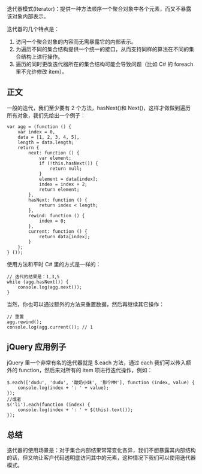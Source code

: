 迭代器模式(Iterator)：提供一种方法顺序一个聚合对象中各个元素，而又不暴露该对象内部表示。

迭代器的几个特点是：

1. 访问一个聚合对象的内容而无需暴露它的内部表示。
2. 为遍历不同的集合结构提供一个统一的接口，从而支持同样的算法在不同的集合结构上进行操作。
3. 遍历的同时更改迭代器所在的集合结构可能会导致问题（比如 C# 的 foreach 里不允许修改 item）。

## 正文

一般的迭代，我们至少要有 2 个方法，hasNext()和 Next()，这样才做做到遍历所有对象，我们先给出一个例子：

```
var agg = (function () {
    var index = 0,
    data = [1, 2, 3, 4, 5],
    length = data.length;
    return {
        next: function () {
            var element;
            if (!this.hasNext()) {
                return null;
            }
            element = data[index];
            index = index + 2;
            return element;
        },
        hasNext: function () {
            return index < length;
        },
        rewind: function () {
            index = 0;
        },
        current: function () {
            return data[index];
        }
    };
} ());
```

使用方法和平时 C# 里的方式是一样的：

```
// 迭代的结果是：1,3,5
while (agg.hasNext()) {
    console.log(agg.next());
}
```

当然，你也可以通过额外的方法来重置数据，然后再继续其它操作：

```
// 重置
agg.rewind();
console.log(agg.current()); // 1
```

## jQuery 应用例子

jQuery 里一个非常有名的迭代器就是 $.each 方法，通过 each 我们可以传入额外的 function，然后来对所有的 item 项进行迭代操作，例如：

```
$.each(['dudu', 'dudu', '酸奶小妹', '那个MM'], function (index, value) {
    console.log(index + ': ' + value);
});
//或者
$('li').each(function (index) {
    console.log(index + ': ' + $(this).text());
});
```

## 总结

迭代器的使用场景是：对于集合内部结果常常变化各异，我们不想暴露其内部结构的话，但又响让客户代码透明底访问其中的元素，这种情况下我们可以使用迭代器模式。